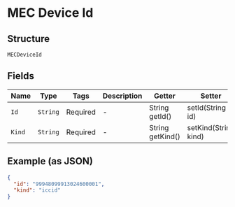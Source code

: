 
# MEC Device Id

## Structure

`MECDeviceId`

## Fields

| Name | Type | Tags | Description | Getter | Setter |
|  --- | --- | --- | --- | --- | --- |
| `Id` | `String` | Required | - | String getId() | setId(String id) |
| `Kind` | `String` | Required | - | String getKind() | setKind(String kind) |

## Example (as JSON)

```json
{
  "id": "99948099913024600001",
  "kind": "iccid"
}
```

